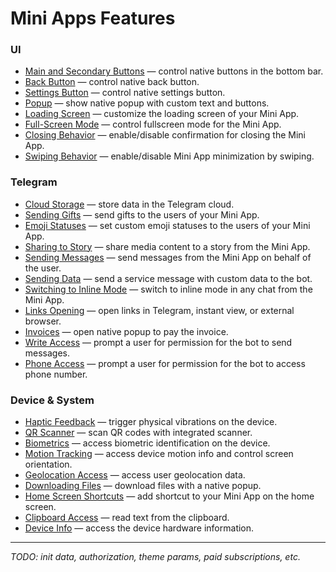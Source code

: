 # Mini Apps Features

<!-- @ref{https://core.telegram.org/bots/webapps}(2024-12-01) -->
<!-- @ref{https://core.telegram.org/bots/features}(2024-12-01) -->
<!-- @ref{https://telegram.org/blog/fullscreen-miniapps-and-more}(2024-12-01) -->
<!-- @ref{https://telegram.org/blog/w3-browser-mini-app-store}(2024-12-01) -->

### UI

- [Main and Secondary Buttons](#) — control native buttons in the bottom bar.
- [Back Button](./featuers/back-button) — control native back button.
- [Settings Button](#) — control native settings button.
- [Popup](#) — show native popup with custom text and buttons.
- [Loading Screen](#) — customize the loading screen of your Mini App.
- [Full-Screen Mode](#) — control fullscreen mode for the Mini App.
- [Closing Behavior](#) — enable/disable confirmation for closing the Mini App.
- [Swiping Behavior](#) — enable/disable Mini App minimization by swiping.

### Telegram

- [Cloud Storage](#) — store data in the Telegram cloud.
- [Sending Gifts](#) — send gifts to the users of your Mini App.
- [Emoji Statuses](#) — set custom emoji statuses to the users of your Mini App.
- [Sharing to Story](#) — share media content to a story from the Mini App.
- [Sending Messages](#) — send messages from the Mini App on behalf of the user.
- [Sending Data](#) — send a service message with custom data to the bot.
- [Switching to Inline Mode](#) — switch to inline mode in any chat from the Mini App.
- [Links Opening](#) — open links in Telegram, instant view, or external browser.
- [Invoices](#) — open native popup to pay the invoice.
- [Write Access](#) — prompt a user for permission for the bot to send messages.
- [Phone Access](#) — prompt a user for permission for the bot to access phone number.

### Device & System

- [Haptic Feedback](#) — trigger physical vibrations on the device.
- [QR Scanner](#) — scan QR codes with integrated scanner.
- [Biometrics](#) — access biometric identification on the device.
- [Motion Tracking](#) — access device motion info and control screen orientation.
- [Geolocation Access](#) — access user geolocation data.
- [Downloading Files](#) — download files with a native popup.
- [Home Screen Shortcuts](#) — add shortcut to your Mini App on the home screen.
- [Clipboard Access](#) — read text from the clipboard.
- [Device Info](#) — access the device hardware information.

---

_TODO: init data, authorization, theme params, paid subscriptions, etc._
